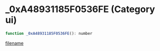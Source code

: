 # _0xA48931185F0536FE (Category ui)

```js
function _0xA48931185F0536FE(): number
```

[filename](_0xA48931185F0536FE_m.md ':include')